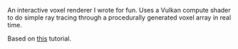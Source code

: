 An interactive voxel renderer I wrote for fun.
Uses a Vulkan compute shader to do simple ray tracing through a procedurally generated voxel array in real time.

Based on [this](https://vulkan-tutorial.com/) tutorial.
